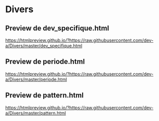 # Divers
## Preview de dev_specifique.html
https://htmlpreview.github.io/?https://raw.githubusercontent.com/dev-a/Divers/master/dev_specifique.html
## Preview de periode.html
https://htmlpreview.github.io/?https://raw.githubusercontent.com/dev-a/Divers/master/periode.html
## Preview de pattern.html
https://htmlpreview.github.io/?https://raw.githubusercontent.com/dev-a/Divers/master/pattern.html

